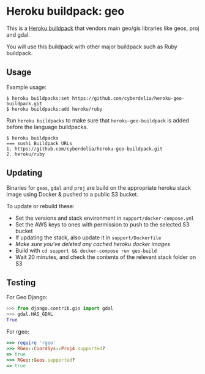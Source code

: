 Heroku buildpack: geo
=====================

This is a [Heroku buildpack](http://devcenter.heroku.com/articles/buildpacks) that
vendors main geo/gis libraries like geos, proj and gdal.

You will use this buildpack with other major buildpack such as Ruby buildpack.

Usage
-----

Example usage:

```
$ heroku buildpacks:set https://github.com/cyberdelia/heroku-geo-buildpack.git
$ heroku buildpacks:add heroku/ruby
```

Run `heroku buildpacks` to make sure that `heroku-geo-buildpack` is added before
the language buildpacks.

```
$ heroku buildpacks
=== sushi Buildpack URLs
1. https://github.com/cyberdelia/heroku-geo-buildpack.git
2. heroku/ruby
```

Updating
--------

Binaries for `geos`, `gdal` and `proj` are build on the appropriate heroku stack
image using Docker & pushed to a public S3 bucket.

To update or rebuild these:

* Set the versions and stack environment in `support/docker-compose.yml`
* Set the AWS keys to ones with permission to push to the selected S3 bucket
* If updating the stack, also update it in `support/Dockerfile`
* *Make sure you've deleted any cached heroku docker images*
* Build with `cd support && docker-compose run geo-build`
* Wait 20 minutes, and check the contents of the relevant stack folder on S3

Testing
-------

For Geo Django:

```python
>>> from django.contrib.gis import gdal
>>> gdal.HAS_GDAL
True
```

For rgeo:

```ruby
>>> require 'rgeo'
>>> RGeo::CoordSys::Proj4.supported?
=> true
>>> RGeo::Geos.supported?
=> true
```
